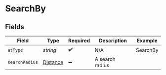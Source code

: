 # SearchBy


## Fields

| Field                                       | Type                                        | Required                                    | Description                                 | Example                                     |
| ------------------------------------------- | ------------------------------------------- | ------------------------------------------- | ------------------------------------------- | ------------------------------------------- |
| `atType`                                    | *string*                                    | :heavy_check_mark:                          | N/A                                         | SearchBy                                    |
| `searchRadius`                              | [Distance](../../models/shared/distance.md) | :heavy_minus_sign:                          | A search radius                             |                                             |